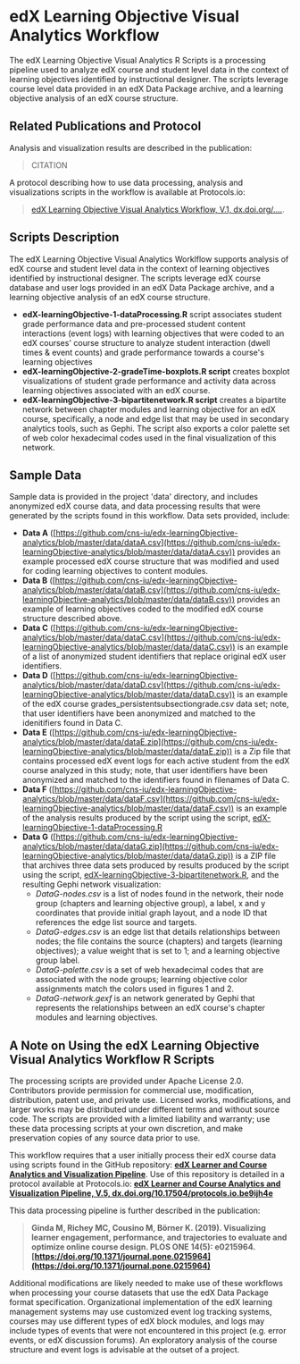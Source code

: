 # edX Learning Objective Visual Analytics Workflow
The edX Learning Objective Visual Analytics R Scripts is a processing pipeline used to analyze edX course and student level data in the context of learning objectives identified by instructional designer. The scripts leverage course level data provided in an edX Data Package archive, and a learning objective analysis of an edX course structure.

## Related Publications and Protocol
Analysis and visualization results are described in the publication:

> CITATION

A protocol describing how to use data processing, analysis and visualizations scripts in the workflow is available at Protocols.io:

> [edX Learning Objective Visual Analytics Workflow, V.1, dx.doi.org/....](). 

## Scripts Description
The edX Learning Objective Visual Analytics Worklflow supports analysis of edX course and student level data in the context of learning objectives identified by instructional designer. The scripts leverage edX course database and user logs provided in an edX Data Package archive, and a learning objective analysis of an edX course structure.

*	**edX-learningObjective-1-dataProcessing.R** script associates student grade performance data and pre-processed student content interactions (event logs) with learning objectives that were coded to an edX courses' course structure to analyze student interaction (dwell times & event counts) and grade performance towards a course's learning objectives
* **edX-learningObjective-2-gradeTime-boxplots.R script** creates boxplot visualizations of student grade performance and activity data across learning objectives associated with an edX course.
* **edX-learningObjective-3-bipartitenetwork.R script** creates a bipartite network between chapter modules and learning objective for an edX course, specifically, a node and edge list that may be used in secondary analytics tools, such as Gephi. The script also exports a color palette set of web color hexadecimal codes used in the final visualization of this network.

## Sample Data
Sample data is provided in the project 'data' directory, and includes anonymized edX course data, and data processing results that were generated by the scripts found in this workflow. Data sets provided, include:

* **Data A** ([https://github.com/cns-iu/edx-learningObjective-analytics/blob/master/data/dataA.csv](https://github.com/cns-iu/edx-learningObjective-analytics/blob/master/data/dataA.csv)) provides an example processed edX course structure that was modified and used for coding learning objectives to content modules.
* **Data B** ([https://github.com/cns-iu/edx-learningObjective-analytics/blob/master/data/dataB.csv](https://github.com/cns-iu/edx-learningObjective-analytics/blob/master/data/dataB.csv)) provides an example of learning objectives coded to the modified edX course structure described above.
* **Data C** ([https://github.com/cns-iu/edx-learningObjective-analytics/blob/master/data/dataC.csv](https://github.com/cns-iu/edx-learningObjective-analytics/blob/master/data/dataC.csv)) is an example of a list of anonymized student identifiers that replace original edX user identifiers.
* **Data D** ([https://github.com/cns-iu/edx-learningObjective-analytics/blob/master/data/dataD.csv](https://github.com/cns-iu/edx-learningObjective-analytics/blob/master/data/dataD.csv)) is an example of the edX course grades_persistentsubsectiongrade.csv data set; note, that user identifiers have been anonymized and matched to the idenitifiers found in Data C.
* **Data E** ([https://github.com/cns-iu/edx-learningObjective-analytics/blob/master/data/dataE.zip](https://github.com/cns-iu/edx-learningObjective-analytics/blob/master/data/dataE.zip)) is a Zip file that contains processed edX event logs for each active student from the edX course analyzed in this study; note, that user identifiers have been anonymized and matched to the identifiers found in filenames of Data C. 
* **Data F** ([https://github.com/cns-iu/edx-learningObjective-analytics/blob/master/data/dataF.csv](https://github.com/cns-iu/edx-learningObjective-analytics/blob/master/data/dataF.csv)) is an example of the analysis results produced by the script using the script, [edX-learningObjective-1-dataProcessing.R](https://github.com/cns-iu/edx-learningObjective-analytics/blob/master/edX-learningObjective-1-dataProcessing.R)
* **Data G** ([https://github.com/cns-iu/edx-learningObjective-analytics/blob/master/data/dataG.zip](https://github.com/cns-iu/edx-learningObjective-analytics/blob/master/data/dataG.zip)) is a ZIP file that archives three data sets produced by results produced by the script using the script, [edX-learningObjective-3-bipartitenetwork.R](https://github.com/cns-iu/edx-learningObjective-analytics/blob/master/edX-learningObjective-3-bipartitenetwork.R), and the resulting Gephi network visualization:
   * *DataG-nodes.csv* is a list of nodes found in the network, their node group (chapters and learning objective group), a label, x and y coordinates that provide initial graph layout, and a node ID that references the edge list source and targets.
   * *DataG-edges.csv* is an edge list that details relationships between nodes; the file contains the source (chapters) and targets (learning objectives); a value weight that is set to 1; and a learning objective group label.
   * *DataG-palette.csv* is a set of web hexadecimal codes that are associated with the node groups; learning objective color assignments match the colors used in figures 1 and 2.
   * *DataG-network.gexf* is an network generated by Gephi that represents the relationships between an edX course's chapter modules and learning objectives. 

## A Note on Using the edX Learning Objective Visual Analytics Workflow R Scripts
The processing scripts are provided under Apache License 2.0. Contributors provide permission for commercial use, modification, distribution, patent use, and private use.  Licensed works, modifications, and larger works may be distributed under different terms and without source code. The scripts are provided with a limited liability and warranty; use these data processing scripts at your own discretion, and make preservation copies of any source data prior to use.

This workflow requires that a user initially process their edX course data using scripts found in the GitHub repository: **[edX Learner and Course Analytics and Visualization Pipeline](https://github.com/cns-iu/edx-learnertrajectorynetpipeline)**. Use of this repository is detailed in a protocol available at Protocols.io: **[edX Learner and Course Analytics and Visualization Pipeline, V.5, dx.doi.org/10.17504/protocols.io.be9ijh4e](https://www.protocols.io/view/edx-learner-and-course-analytics-and-visualization-be9ijh4e)**

This data processing pipeline is further described in the publication:

> **Ginda M, Richey MC, Cousino M, Börner K. (2019). Visualizing learner engagement, performance, and trajectories to evaluate and optimize online course design.  PLOS ONE  14(5): e0215964.**
> **[https://doi.org/10.1371/journal.pone.0215964](https://doi.org/10.1371/journal.pone.0215964)**

Additional modifications are likely needed to make use of these workflows when processing your course datasets that use the edX Data Package format specification. Organizational implementation of the edX learning management systems may use customized event log tracking systems, courses may use different types of edX block modules, and logs may include types of events that were not encountered in this project (e.g. error events, or edX discussion forums). An exploratory analysis of the course structure and event logs is advisable at the outset of a project.
